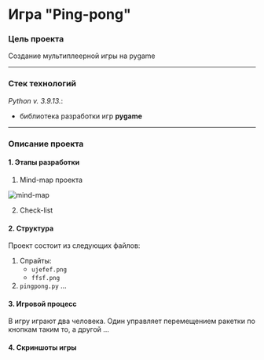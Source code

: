 # Игра "Ping-pong"

### Цель проекта

Создание мультиплеерной игры на pygame

----
### Стек технологий

_Python v. 3.9.13._:
 - библиотека разработки игр **pygame**


----
### Описание проекта
#### 1. Этапы разработки 
 1. Mind-map проекта
 
![mind-map](./mind-map.png "mind-map")

 2. Check-list
 
#### 2. Структура 
Проект состоит из следующих файлов:
  1.  Спрайты:
	  - `ujefef.png`
	  - `ffsf.png`
  2. `pingpong.py`
  ...
#### 3. Игровой процесс

В игру играют два человека. Один управляет перемещением ракетки по кнопкам таким то, а другой ...

#### 4. Скриншоты игры
